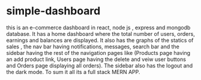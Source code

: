 # simple-dashboard
this is an e-commerce dashboard in react, node js , express and mongodb database.
It has a home dashboard where the total number of users, orders, earnings and balances are displayed.
It also has the graphs of the statics of sales , the nav bar having notifications, messages, search bar and the sidebar having the rest of the navigation pages
like (Products page having an add product link, Users page having the delete and veiw user buttons and Orders page displaying all orders).
The sidebar also has the logout and the dark mode. 
To sum it all its a full stack MERN APP.
